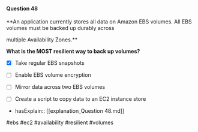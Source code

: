 #### Question  48


**An application currently stores all data on Amazon EBS volumes. All EBS volumes must be backed up durably across

multiple Availability Zones.**


**What is the MOST resilient way to back up volumes?**


- [x] Take regular EBS snapshots


- [ ] Enable EBS volume encryption


- [ ] Mirror data across two EBS volumes


- [ ] Create a script to copy data to an EC2 instance store



- hasExplain:: [[explanation_Question  48.md]]

#ebs #ec2 #availability #resilient #volumes 
